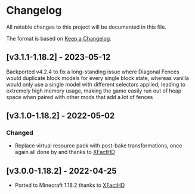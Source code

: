 # Changelog
All notable changes to this project will be documented in this file.

The format is based on [Keep a Changelog].

## [v3.1.1-1.18.2] - 2023-05-12
Backported v4.2.4 to fix a long-standing issue where Diagonal Fences would duplicate block models for every single block state, whereas vanilla would only use a single model with different selectors applied; leading to extremely high memory usage, making the game easily run out of heap space when paired with other mods that add a lot of fences

## [v3.1.0-1.18.2] - 2022-05-02
### Changed
- Replace virtual resource pack with post-bake transformations, once again all done by and thanks to [XFactHD]

## [v3.0.0-1.18.2] - 2022-04-25
- Ported to Minecraft 1.18.2 thanks to [XFactHD]

[Keep a Changelog]: https://keepachangelog.com/en/1.0.0/
[XFactHD]: https://www.curseforge.com/members/xfacthd